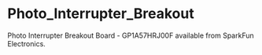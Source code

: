 Photo_Interrupter_Breakout
==========================

Photo Interrupter Breakout Board - GP1A57HRJ00F available from SparkFun Electronics. 
